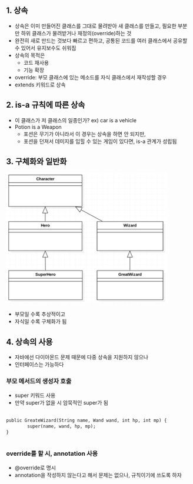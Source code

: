 ## 1. 상속
- 상속은 이미 만들어진 클래스를 그대로 물려받아 새 클래스를 만들고, 필요한 부분만 하위 클래스가 물려받거나 재정의(override)하는 것
- 완전히 새로 만드는 것보다 빠르고 편하고, 공통된 코드를 여러 클래스에서 공유할 수 있어서 유지보수도 쉬워짐
- 상속의 목적은
  - 코드 재사용
  - 기능 확장
- override: 부모 클래스에 있는 메소드를 자식 클래스에서 재작성할 경우
- extends 키워드로 상속

## 2. is-a 규칙에 따른 상속
- 이 클래스가 저 클래스의 일종인가? ex) car is a vehicle
- Potion is a Weapon
  - 포션은 무기가 아니라서 이 경우는 상속을 하면 안 되지만,
  - 포션을 던져서 데미지를 입힐 수 있는 게임이 있다면, is-a 관계가 성립됨

## 3. 구체화와 일반화
![img.png](img.png)
- 부모일 수록 추상적이고
- 자식일 수록 구체화가 됨

## 4. 상속의 사용
- 자바에선 다이아몬드 문제 때문에 다중 상속을 지원하지 않으나
- 인터페이스는 가능하다

### 부모 메서드의 생성자 호출
- super 키워드 사용
- 만약 super가 없을 시 암묵적인 super가 됨
<pre>
<code>
public GreateWizard(String name, Wand wand, int hp, int mp) {
        super(name, wand, hp, mp);
}
</code>
</pre>

### override를 할 시, annotation 사용
- @override로 명시
- annotation을 작성하지 않는다고 해서 문제는 없으나, 규칙이기에 쓰도록 하자